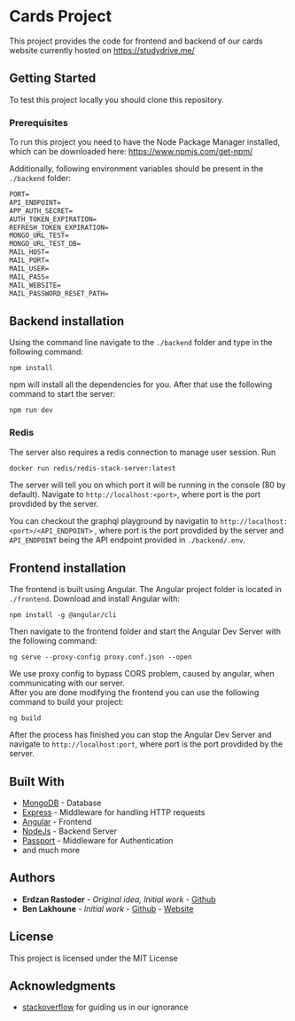 # Cards Project

This project provides the code for frontend and backend of our cards website currently hosted on <https://studydrive.me/>

## Getting Started

To test this project locally you should clone this repository.

### Prerequisites

To run this project you need to have the Node Package Manager installed, which can be downloaded here: <https://www.npmjs.com/get-npm/>

Additionally, following environment variables should be present in the `./backend` folder:  

```txt
PORT=
API_ENDPOINT=
APP_AUTH_SECRET=
AUTH_TOKEN_EXPIRATION=
REFRESH_TOKEN_EXPIRATION=
MONGO_URL_TEST=
MONGO_URL_TEST_DB=
MAIL_HOST=
MAIL_PORT=
MAIL_USER=
MAIL_PASS=
MAIL_WEBSITE=
MAIL_PASSWORD_RESET_PATH=
```

## Backend installation

Using the command line navigate to the `./backend` folder and type in the following command:

```shell
npm install
```

npm will install all the dependencies for you. After that use the following command to start the server:

```shell
npm run dev
```

### Redis
The server also requires a redis connection to manage user session. Run 
```sh
docker run redis/redis-stack-server:latest
```

The server will tell you on which port it will be running in the console (80 by default). Navigate to `http://localhost:<port>`, where port is the port provdided by the server.

You can checkout the graphql playground by navigatin to `http://localhost:<port>/<API_ENDPOINT>` , where port is the port provdided by the server and ``API_ENDPOINT`` being the API endpoint provided in `./backend/.env`.

## Frontend installation

The frontend is built using Angular. The Angular project folder is located in ``./frontend``. Download and install Angular with:

```shell
npm install -g @angular/cli
```

Then navigate to the frontend folder and start the Angular Dev Server with the following command:

```shell
ng serve --proxy-config proxy.conf.json --open
```

We use proxy config to bypass CORS problem, caused by angular, when communicating with our server.\
After you are done modifying the frontend you can use the following command to build your project:

```shell
ng build
```

After the process has finished you can stop the Angular Dev Server and navigate to `http://localhost:port`, where port is the port provdided by the server.

## Built With

- [MongoDB](https://www.mongodb.com/) - Database
- [Express](https://expressjs.com/) - Middleware for handling HTTP requests
- [Angular](https://angular.io/) - Frontend
- [NodeJs](https://nodejs.org/) - Backend Server
- [Passport](http://www.passportjs.org/) - Middleware for Authentication
- and much more

## Authors

- **Erdzan Rastoder** - _Original idea, Initial work_ - [Github](https://github.com/orgs/StudyGrow/people/erdzan12)
- **Ben Lakhoune** - _Initial work_ - [Github](https://github.com/lakhoune) - [Website](http://lakhoune.com)

## License

This project is licensed under the MIT License

## Acknowledgments

- [stackoverflow](https://stackoverflow.com/) for guiding us in our ignorance
